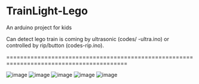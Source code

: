 # TrainLight-Lego

An arduino project for kids

Can detect lego train is coming by ultrasonic (codes/ -ultra.ino) or controlled by rip/button (codes\-rip.ino).

=========================================================================================

![image](https://github.com/Kang-Jack/TrainLight-Lego/raw/master/png/1.png)
![image](https://github.com/Kang-Jack/TrainLight-Lego/raw/master/png/2.png)
![image](https://github.com/Kang-Jack/TrainLight-Lego/raw/master/png/3.png)
![image](https://github.com/Kang-Jack/TrainLight-Lego/raw/master/png/4.png)
![image](https://github.com/Kang-Jack/TrainLight-Lego/raw/master/png/5.png)
    
